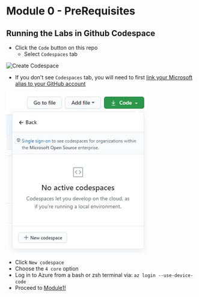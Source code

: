 # Module 0 - PreRequisites

## Running the Labs in Github Codespace

- Click the `Code` button on this repo
  - Select `Codespaces` tab

![Create Codespace](../../assets/images/0-CodespacesTab.jpg)  
  - If you don't see `Codespaces` tab, you will need to first [link your Microsoft alias to your GitHub account](https://docs.opensource.microsoft.com/github/accounts/linking/) 

![Create Codespace](../../assets/images/0-OpenWithCodespaces.jpg)
- Click `New codespace`
- Choose the `4 core` option
- Log in to Azure from a bash or zsh terminal via: `az login --use-device-code`
- Proceed to [Module1!](../Module1/index.md)

